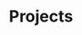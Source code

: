 ---
title: Projects
permalink: /projects
layout: collection
collection: projects
entries_layout: grid
classes: wide
---